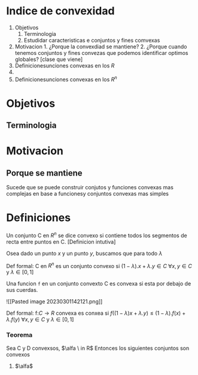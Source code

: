 # Indice de convexidad 
1. Objetivos
	1. Terminologia
	2. Estudidar caracteristicas e conjuntos y fines comvexas 
2. Motivacion
		1. ¿Porque la convexdiad se mantiene?
		2. ¿Porque cuando tenemos conjuntos y fines convezas que podemos identificar optimos globales? [clase que viene]
3. Definicionesunciones convexas en los $R$ 
4. 
5. Definicionesunciones convexas en los $R^n$

# Objetivos
## Terminologia



# Motivacion

## Porque se mantiene
Sucede que se puede construir conjutos y funciones convexas mas complejas en base a funcionesy conjuntos convexas mas simples  

# Definiciones 

Un conjunto C en $R^n$ se dice convexo si contiene todos los segmentos de recta entre puntos en C. [Definicion intutiva]

Osea dado un punto $x$ y un punto $y$, buscamos que para todo $\lambda$

Def formal: C en $R^n$ es un conjunto convexo si $(1-\lambda).x + \lambda.y \in C$ $\forall x,y \in C$ y $\lambda \in [0,1]$

Una funcion `f` en un conjunto convexto C es convexa si esta por debajo de sus cuerdas. 

![[Pasted image 20230301142121.png]]

Def formal: f:$C \rightarrow R$ convexa es conxea si 
$f((1-\lambda)x + \lambda.y ) \leq (1-\lambda).f(x) + \lambda.f(y)$  $\forall x,y \in C$ y $\lambda \in [0,1]$ 



### Teorema 
Sea C y D convexsos, $\alfa \ in R$ Entonces los siguientes conjuntos son convexos
1. $\alfa$












